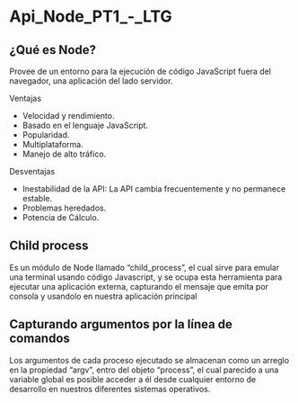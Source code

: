 # Api_Node_PT1_-_LTG

<html lang="es">


<body>

  <h2> ¿Qué es Node?</h2>

  <p>
    Provee de un entorno para la ejecución de código JavaScript fuera del navegador, una aplicación del lado servidor.
  </p>

  <p> Ventajas</p>
  <ul>
    <li> Velocidad y rendimiento.</li>
    <li> Basado en el lenguaje JavaScript.</li>
    <li> Popularidad.</li>
    <li> Multiplataforma.</li>
    <li> Manejo de alto tráfico.</li>
  </ul>
  Desventajas
  <ul>
    <li>Inestabilidad de la API: La API cambia frecuentemente y no permanece estable.</li>
    <li> Problemas heredados.</li>
    <li> Potencia de Cálculo.</li>
  </ul>

  <h2> Child process</h2>
  <p> 
    Es un módulo de Node llamado “child_process”, el cual sirve para emular una terminal usando código Javascript, y
    se ocupa  esta herramienta para ejecutar una aplicación externa, capturando el mensaje que emita por consola y usandolo en
    nuestra aplicación principal
  </p>

  <h2> Capturando argumentos por la línea de comandos</h2>

  <p> 
   Los argumentos de cada proceso ejecutado se almacenan como un arreglo en la propiedad “argv”,
        entro del objeto “process”, el cual parecido a una variable global es posible acceder a él desde
        cualquier entorno de desarrollo en nuestros diferentes sistemas operativos.
  </p>

  
  
  
</body>

</html>
